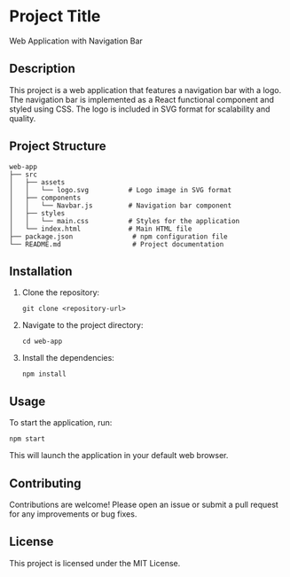# Project Title

Web Application with Navigation Bar

## Description

This project is a web application that features a navigation bar with a logo. The navigation bar is implemented as a React functional component and styled using CSS. The logo is included in SVG format for scalability and quality.

## Project Structure

```
web-app
├── src
│   ├── assets
│   │   └── logo.svg          # Logo image in SVG format
│   ├── components
│   │   └── Navbar.js         # Navigation bar component
│   ├── styles
│   │   └── main.css          # Styles for the application
│   └── index.html            # Main HTML file
├── package.json               # npm configuration file
└── README.md                  # Project documentation
```

## Installation

1. Clone the repository:
   ```
   git clone <repository-url>
   ```

2. Navigate to the project directory:
   ```
   cd web-app
   ```

3. Install the dependencies:
   ```
   npm install
   ```

## Usage

To start the application, run:
```
npm start
```

This will launch the application in your default web browser.

## Contributing

Contributions are welcome! Please open an issue or submit a pull request for any improvements or bug fixes.

## License

This project is licensed under the MIT License.